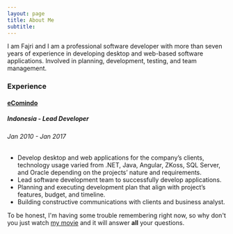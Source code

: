 ```yaml
---
layout: page
title: About Me
subtitle: 
---
```


I am Fajri and I am a professional software developer with more than seven years of experience in developing desktop and web-based software applications. Involved in planning, development, testing, and team management.

### Experience

#### [eComindo](http://www.ecomindo.com/)
##### Indonesia - Lead Developer
###### Jan 2010 - Jan 2017

- Develop desktop and web applications for the company’s clients, technology usage varied from .NET, Java, Angular, ZKoss, SQL Server, and Oracle depending on the projects’ nature and requirements.
- Lead software development team to successfully develop applications.
- Planning and executing development plan that align with project’s features, budget, and timeline.
- Building constructive communications with clients and business analyst.

To be honest, I'm having some trouble remembering right now, so why don't you just watch [my movie](http://en.wikipedia.org/wiki/The_Princess_Bride_%28film%29) and it will answer **all** your questions.
